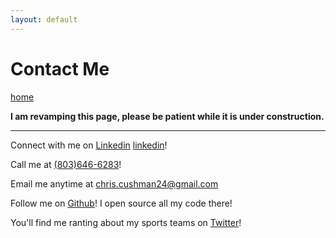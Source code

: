 ```yaml
---
layout: default
---
```


# Contact Me

[home](./)

**I am revamping this page, please be patient while it is under construction.**

---

Connect with me on [Linkedin] [linkedin]!

Call me at [(803)646-6283][number]!

Email me anytime at [chris.cushman24@gmail.com][email]

Follow me on [Github][github]! I open source all my code there!

You'll find me ranting about my sports teams on [Twitter][twitter]!

[twitter]: https://twitter.com/used2liveonmars
[github]: https://github.com/usedtoliveonmars
[email]: mailto:chris.cushman24@gmail.com
[number]: tel:8036466283
[linkedin]: https://www.linkedin.com/in/chris-cushman/